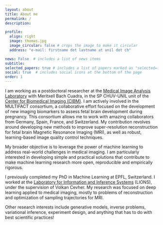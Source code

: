 ```yaml
---
layout: about
title: About me 
permalink: /
description:  

profile:
  align: right
  image: thomas.jpg
  image_circular: false # crops the image to make it circular
  address: "e-mail: firstname dot lastname at unil dot ch"

news: False  # includes a list of news items
subtitle: 
selected_papers: true # includes a list of papers marked as "selected={true}"
social: true  # includes social icons at the bottom of the page
order: 1
---
```


I am working as a postdoctoral researcher at the [Medical Image Analysis Laboratory](https://wp.unil.ch/mial/) with Meritxell Bach Cuadra, in the SP CHUV-UNIL unit of the [Center for Biomedical Imaging (CIBM)](https://cibm.ch/).  I am actively involved in the MULTIFACT consortium, a collaborative effort focused on the development of new imaging biomarkers to assess fetal brain development during pregnancy. This consortium allows me to work with amazing collaborators from Germany, Spain, France, and Switzerland. My contribution revolves around developing new methods to improve super-resolution reconstruction for fetal brain Magnetic Resonance Imaging (MRI), as well as robust, learning-based image quality control techniques. 

My broader objective is to leverage the power of machine learning to address real-world challenges in medical imaging. I am particularly interested in developing simple and practical solutions that contribute to make machine learning research more open, reproducible and empirically rigorous.

I previously completed my PhD in Machine Learning at EPFL, Switzerland. I worked at the [Laboratory for Information and Inference Systems](https://www.epfl.ch/labs/lions/) (LIONS), under the supervision of Volkan Cevher. My research was focused on deep learning applied to medical imaging, mostly to problems of reconstruction and optimization of sampling trajectories for MRI. 

Other research interests include generative models, inverse problems, variational inference, experiment design, and anything that has to do with best scientific practices! 

